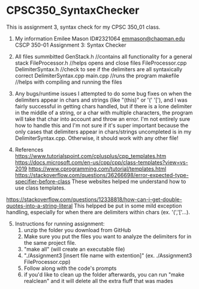# CPSC350_SyntaxChecker
This is assignment 3, syntax check for my CPSC 350_01 class. 

1. My information
Emilee Mason
ID#2321064
emmason@chapman.edu
CSCP 350-01
Assignment 3: Syntax Checker


2. All files summbitted
GenStack.h		//contains all functionality for a general stack
FileProcessor.h		//helps opens and close files
FileProcessor.cpp
DelimiterSyntax.h	//check to see if the delimiters are all syntaxically correct 
DelimiterSyntax.cpp
main.cpp		//runs the program 
makefile 		//helps with compiling and running the files 


3. Any bugs/runtime issues
I attempted to do some bug fixes on when the delimiters appear in chars and strings 
(like "(this)" or '(' '['), and I was fairly successful in getting chars handled, but
if there is a lone delimiter in the middle of a string, or a char with multiple characters,
the program will take that char into account and throw an error. I'm not entirely sure
how to handle this and I'm not sure if it's super important because the only cases that 
delimiters appear in chars/strings uncompleted is in my DelimiterSyntax.cpp. Otherwise, 
it should work with any other file!


4. References
https://www.tutorialspoint.com/cplusplus/cpp_templates.htm
https://docs.microsoft.com/en-us/cpp/cpp/class-templates?view=vs-2019
https://www.cprogramming.com/tutorial/templates.html
https://stackoverflow.com/questions/36266698/error-expected-type-specifier-before-class
These websites helped me understand how to use class templates.

https://stackoverflow.com/questions/12338818/how-can-i-get-double-quotes-into-a-string-literal
This helpped be put in some mild exception handling, especially for when there are 
delimiters within chars (ex. '(','['...).


5. Instructions for running assignment:
	1) unzip the folder you download from GitHub
	2) Make sure you put the files you want to analyze the delimiters for in the same project file.
	3) "make all" (will create an executable file)
	4) "./Assignment3 [insert file name with extention]" (ex. ./Assignment3 FileProcessor.cpp)
	5) Follow along with the code's prompts
	6) if you'd like to clean up the folder afterwards, you can run
	   "make realclean" and it will delete all the extra fluff that was mades

